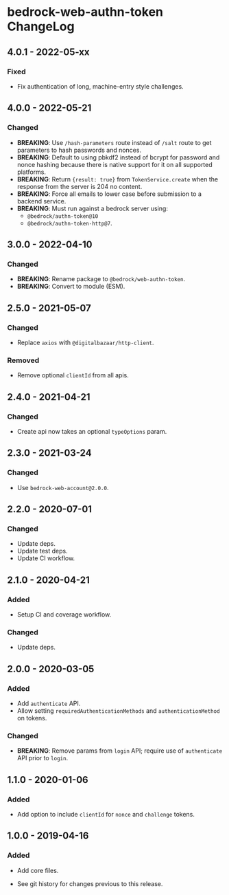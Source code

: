 # bedrock-web-authn-token ChangeLog

## 4.0.1 - 2022-05-xx

### Fixed
- Fix authentication of long, machine-entry style challenges.

## 4.0.0 - 2022-05-21

### Changed
- **BREAKING**: Use `/hash-parameters` route instead of `/salt` route to
  get parameters to hash passwords and nonces.
- **BREAKING**: Default to using pbkdf2 instead of bcrypt for password
  and nonce hashing because there is native support for it on all supported
  platforms.
- **BREAKING**: Return `{result: true}` from `TokenService.create` when
  the response from the server is 204 no content.
- **BREAKING**: Force all emails to lower case before submission to a backend
  service.
- **BREAKING**: Must run against a bedrock server using:
  - `@bedrock/authn-token@10`
  - `@bedrock/authn-token-http@7`.

## 3.0.0 - 2022-04-10

### Changed
- **BREAKING**: Rename package to `@bedrock/web-authn-token`.
- **BREAKING**: Convert to module (ESM).

## 2.5.0 - 2021-05-07

### Changed
- Replace `axios` with `@digitalbazaar/http-client`.

### Removed
- Remove optional `clientId` from all apis.

## 2.4.0 - 2021-04-21

### Changed
- Create api now takes an optional `typeOptions` param.

## 2.3.0 - 2021-03-24

### Changed
- Use `bedrock-web-account@2.0.0`.

## 2.2.0 - 2020-07-01

### Changed
- Update deps.
- Update test deps.
- Update CI workflow.

## 2.1.0 - 2020-04-21

### Added
- Setup CI and coverage workflow.

### Changed
- Update deps.

## 2.0.0 - 2020-03-05

### Added
- Add `authenticate` API.
- Allow setting `requiredAuthenticationMethods` and `authenticationMethod`
  on tokens.

### Changed
- **BREAKING**: Remove params from `login` API; require use of `authenticate`
  API prior to `login`.

## 1.1.0 - 2020-01-06

### Added
- Add option to include `clientId` for `nonce` and `challenge` tokens.

## 1.0.0 - 2019-04-16

### Added
- Add core files.

- See git history for changes previous to this release.
